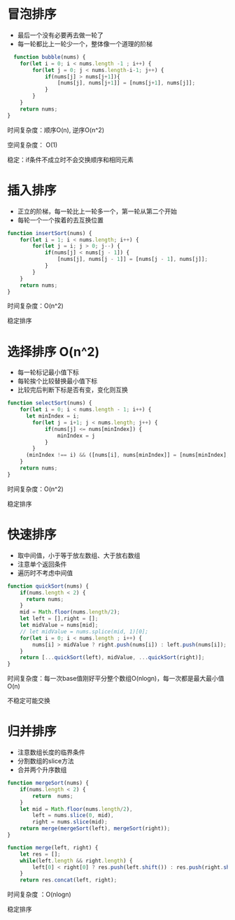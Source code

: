# 冒泡排序

- 最后一个没有必要再去做一轮了
- 每一轮都比上一轮少一个，整体像一个道理的阶梯

```javascript
  function bubble(nums) {
	for(let i = 0; i < nums.length -1 ; i++) {
    	for(let j = 0; j < nums.length-i-1; j++) {
        	if(nums[j] > nums[j+1]){
            	[nums[j], nums[j+1]] = [nums[j+1], nums[j]];
            }
        }
    }
  	return nums;
}
```

时间复杂度：顺序O(n), 逆序O(n^2)

空间复杂度： O(1)

稳定：if条件不成立时不会交换顺序和相同元素

# 插入排序 

- 正立的阶梯，每一轮比上一轮多一个，第一轮从第二个开始
- 每轮一个一个挨着的去互换位置

```javascript
function insertSort(nums) {
	for(let i = 1; i < nums.length; i++) {
    	for(let j = i; j > 0; j--) {
        	if(nums[j] < nums[j - 1]) {
            	[nums[j], nums[j - 1]] = [nums[j - 1], nums[j]];
            }
        }
    }
  	return nums;
}
```

时间复杂度：O(n^2)

稳定排序

# 选择排序 O(n^2)

- 每一轮标记最小值下标
- 每轮挨个比较替换最小值下标
- 比较完后判断下标是否有变，变化则互换

```javascript
function selectSort(nums) {
	for(let i = 0; i < nums.length - 1; i++) {
      let minIndex = i;
      	for(let j = i+1; j < nums.length; j++) {
        	if(nums[j] <= nums[minIndex]) {
            	minIndex = j
            }
        }
      (minIndex !== i) && ([nums[i], nums[minIndex]] = [nums[minIndex], nums[i]]);
    }
  	return nums;
}
```

时间复杂度：O(n^2)

稳定排序

# 快速排序

- 取中间值，小于等于放左数组、大于放右数组
- 注意单个返回条件
- 遍历时不考虑中间值

```javascript
function quickSort(nums) {
  	if(nums.length < 2) {
      return nums;
    }
  	mid = Math.floor(nums.length/2);
  	let left = [],right = [];
  	let midValue = nums[mid];
  	// let midValue = nums.splice(mid, 1)[0];
  	for(let i = 0; i < nums.length ; i++) {
    	nums[i] > midValue ? right.push(nums[i]) : left.push(nums[i]);
    }
  	return [...quickSort(left), midValue, ...quickSort(right)];
}
```

时间复杂度：每一次base值刚好平分整个数组O(nlogn)，每一次都是最大最小值O(n)

不稳定可能交换

# 归并排序

- 注意数组长度的临界条件
- 分割数组的slice方法
- 合并两个升序数组

```javascript
function mergeSort(nums) {
  	if(nums.length < 2) {
    	return  nums;
    }
	let mid = Math.floor(nums.length/2),
        left = nums.slice(0, mid),
  		right = nums.slice(mid);
  	return merge(mergeSort(left), mergeSort(right));
}

function merge(left, right) {
  	let res = [];
	while(left.length && right.length) {
    	left[0] < right[0] ? res.push(left.shift()) : res.push(right.shift());
    }
  	return res.concat(left, right);

```

时间复杂度 ：O(nlogn)

稳定排序